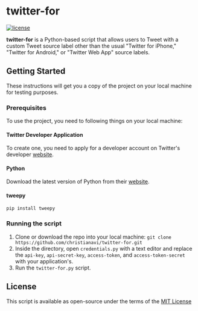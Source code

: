 # twitter-for
[![license](https://img.shields.io/github/license/mashape/apistatus.svg)](https://github.com/christianavi/twitter-for)

**twitter-for** is a Python-based script that allows users to Tweet with a custom Tweet source label other than the usual "Twitter for iPhone," "Twitter for Android," or "Twitter Web App" source labels.

## Getting Started
These instructions will get you a copy of the project on your local machine for testing purposes.

### Prerequisites
To use the project, you need to following things on your local machine:

#### Twitter Developer Application
To create one, you need to apply for a developer account on Twitter's developer [website](https://developer.twitter.com/).

#### Python
Download the latest version of Python from their [website](https://www.python.org/downloads/).

#### tweepy
```py
pip install tweepy
```
### Running the script
1. Clone or download the repo into your local machine: `git clone https://github.com/christianavi/twitter-for.git`
2. Inside the directory, open `credentials.py` with a text editor and replace the `api-key`, `api-secret-key`, `access-token`, and `access-token-secret` with your application's.
3. Run the `twitter-for.py` script.

## License
This script is available as open-source under the terms of the [MIT License](https://opensource.org/licenses/MIT)